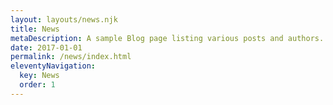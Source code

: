 ```yaml
---
layout: layouts/news.njk
title: News
metaDescription: A sample Blog page listing various posts and authors.
date: 2017-01-01
permalink: /news/index.html
eleventyNavigation:
  key: News
  order: 1
---
```

